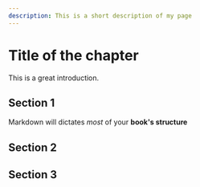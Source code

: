 ```yaml
---
description: This is a short description of my page
---
```


# Title of the chapter

This is a great introduction.

## Section 1

Markdown will dictates _most_ of your **book's structure**

## Section 2


## Section 3
